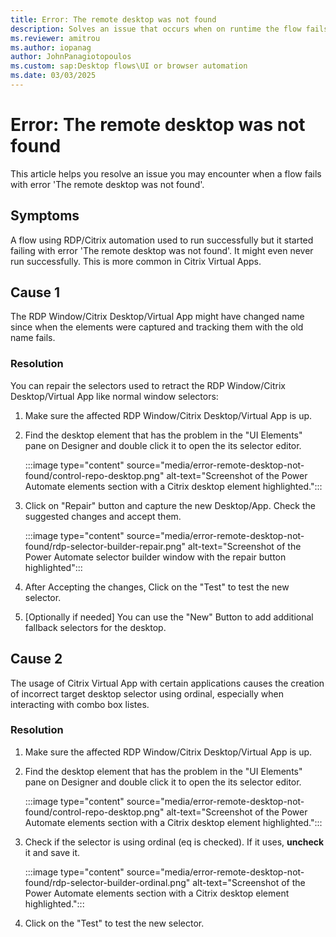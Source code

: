 ```yaml
---
title: Error: The remote desktop was not found
description: Solves an issue that occurs when on runtime the flow fails with 'The remote desktop was not found'
ms.reviewer: amitrou
ms.author: iopanag
author: JohnPanagiotopoulos
ms.custom: sap:Desktop flows\UI or browser automation
ms.date: 03/03/2025
---
```

# Error: The remote desktop was not found

This article helps you resolve an issue you may encounter when a flow fails with error 'The remote desktop was not found'.

## Symptoms

A flow using RDP/Citrix automation used to run successfully but it started failing with error 'The remote desktop was not found'. It might even never run successfully. This is more common in Citrix Virtual Apps.

## Cause 1

The RDP Window/Citrix Desktop/Virtual App might have changed name since when the elements were captured and tracking them with the old name fails.

### Resolution

You can repair the selectors used to retract the RDP Window/Citrix Desktop/Virtual App like normal window selectors:

1. Make sure the affected RDP Window/Citrix Desktop/Virtual App is up.
2. Find the desktop element that has the problem in the "UI Elements" pane on Designer and double click it to open the its selector editor.

   :::image type="content" source="media/error-remote-desktop-not-found/control-repo-desktop.png" alt-text="Screenshot of the Power Automate elements section with a Citrix desktop element highlighted.":::

3. Click on "Repair" button and capture the new Desktop/App. Check the suggested changes and accept them.

   :::image type="content" source="media/error-remote-desktop-not-found/rdp-selector-builder-repair.png" alt-text="Screenshot of the Power Automate selector builder window with the repair button highlighted":::

4. After Accepting the changes, Click on the "Test" to test the new selector.
5. [Optionally if needed] You can use the "New" Button to add additional fallback selectors for the desktop.

## Cause 2

The usage of Citrix Virtual App with certain applications causes the creation of incorrect target desktop selector using ordinal, especially when interacting with combo box listes.

### Resolution

1. Make sure the affected RDP Window/Citrix Desktop/Virtual App is up.
2. Find the desktop element that has the problem in the "UI Elements" pane on Designer and double click it to open the its selector editor.

   :::image type="content" source="media/error-remote-desktop-not-found/control-repo-desktop.png" alt-text="Screenshot of the Power Automate elements section with a Citrix desktop element highlighted.":::

3. Check if the selector is using ordinal (eq is checked). If it uses, **uncheck** it and save it.

   :::image type="content" source="media/error-remote-desktop-not-found/rdp-selector-builder-ordinal.png" alt-text="Screenshot of the Power Automate elements section with a Citrix desktop element highlighted.":::

4. Click on the "Test" to test the new selector.
